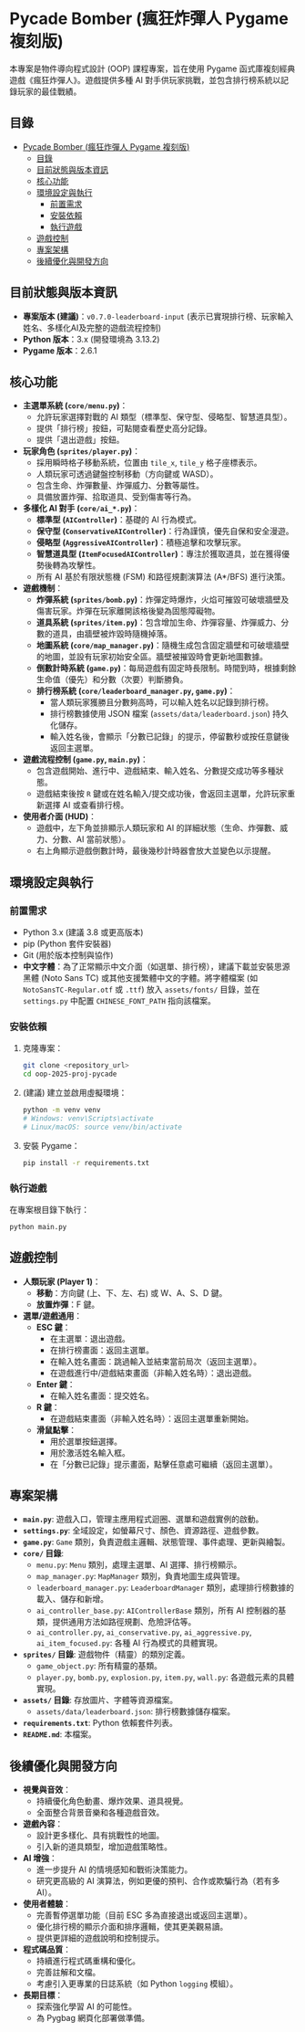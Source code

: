 # Pycade Bomber (瘋狂炸彈人 Pygame 複刻版)

本專案是物件導向程式設計 (OOP) 課程專案，旨在使用 Pygame 函式庫複刻經典遊戲《瘋狂炸彈人》。遊戲提供多種 AI 對手供玩家挑戰，並包含排行榜系統以記錄玩家的最佳戰績。

## 目錄

- [Pycade Bomber (瘋狂炸彈人 Pygame 複刻版)](#pycade-bomber-瘋狂炸彈人-pygame-複刻版)
  - [目錄](#目錄)
  - [目前狀態與版本資訊](#目前狀態與版本資訊)
  - [核心功能](#核心功能)
  - [環境設定與執行](#環境設定與執行)
    - [前置需求](#前置需求)
    - [安裝依賴](#安裝依賴)
    - [執行遊戲](#執行遊戲)
  - [遊戲控制](#遊戲控制)
  - [專案架構](#專案架構)
  - [後續優化與開發方向](#後續優化與開發方向)

## 目前狀態與版本資訊

* **專案版本 (建議)**：`v0.7.0-leaderboard-input` (表示已實現排行榜、玩家輸入姓名、多樣化AI及完整的遊戲流程控制)
* **Python 版本**：3.x (開發環境為 3.13.2)
* **Pygame 版本**：2.6.1

## 核心功能

* **主選單系統 (`core/menu.py`)**：
    * 允許玩家選擇對戰的 AI 類型（標準型、保守型、侵略型、智慧道具型）。
    * 提供「排行榜」按鈕，可點閱查看歷史高分記錄。
    * 提供「退出遊戲」按鈕。
* **玩家角色 (`sprites/player.py`)**：
    * 採用瞬時格子移動系統，位置由 `tile_x`, `tile_y` 格子座標表示。
    * 人類玩家可透過鍵盤控制移動（方向鍵或 WASD）。
    * 包含生命、炸彈數量、炸彈威力、分數等屬性。
    * 具備放置炸彈、拾取道具、受到傷害等行為。
* **多樣化 AI 對手 (`core/ai_*.py`)**：
    * **標準型 (`AIController`)**：基礎的 AI 行為模式。
    * **保守型 (`ConservativeAIController`)**：行為謹慎，優先自保和安全漫遊。
    * **侵略型 (`AggressiveAIController`)**：積極追擊和攻擊玩家。
    * **智慧道具型 (`ItemFocusedAIController`)**：專注於獲取道具，並在獲得優勢後轉為攻擊性。
    * 所有 AI 基於有限狀態機 (FSM) 和路徑規劃演算法 (A*/BFS) 進行決策。
* **遊戲機制**：
    * **炸彈系統 (`sprites/bomb.py`)**：炸彈定時爆炸，火焰可摧毀可破壞牆壁及傷害玩家。炸彈在玩家離開該格後變為固態障礙物。
    * **道具系統 (`sprites/item.py`)**：包含增加生命、炸彈容量、炸彈威力、分數的道具，由牆壁被炸毀時隨機掉落。
    * **地圖系統 (`core/map_manager.py`)**：隨機生成包含固定牆壁和可破壞牆壁的地圖，並設有玩家初始安全區。牆壁被摧毀時會更新地圖數據。
    * **倒數計時系統 (`game.py`)**：每局遊戲有固定時長限制。時間到時，根據剩餘生命值（優先）和分數（次要）判斷勝負。
    * **排行榜系統 (`core/leaderboard_manager.py`, `game.py`)**：
        * 當人類玩家獲勝且分數夠高時，可以輸入姓名以記錄到排行榜。
        * 排行榜數據使用 JSON 檔案 (`assets/data/leaderboard.json`) 持久化儲存。
        * 輸入姓名後，會顯示「分數已記錄」的提示，停留數秒或按任意鍵後返回主選單。
* **遊戲流程控制 (`game.py`, `main.py`)**：
    * 包含遊戲開始、進行中、遊戲結束、輸入姓名、分數提交成功等多種狀態。
    * 遊戲結束後按 `R` 鍵或在姓名輸入/提交成功後，會返回主選單，允許玩家重新選擇 AI 或查看排行榜。
* **使用者介面 (HUD)**：
    * 遊戲中，左下角並排顯示人類玩家和 AI 的詳細狀態（生命、炸彈數、威力、分數、AI 當前狀態）。
    * 右上角顯示遊戲倒數計時，最後幾秒計時器會放大並變色以示提醒。

## 環境設定與執行

### 前置需求

* Python 3.x (建議 3.8 或更高版本)
* pip (Python 套件安裝器)
* Git (用於版本控制與協作)
* **中文字體**：為了正常顯示中文介面（如選單、排行榜），建議下載並安裝思源黑體 (Noto Sans TC) 或其他支援繁體中文的字體。將字體檔案 (如 `NotoSansTC-Regular.otf` 或 `.ttf`) 放入 `assets/fonts/` 目錄，並在 `settings.py` 中配置 `CHINESE_FONT_PATH` 指向該檔案。

### 安裝依賴

1.  克隆專案：
    ```bash
    git clone <repository_url>
    cd oop-2025-proj-pycade
    ```
2.  (建議) 建立並啟用虛擬環境：
    ```bash
    python -m venv venv
    # Windows: venv\Scripts\activate
    # Linux/macOS: source venv/bin/activate
    ```
3.  安裝 Pygame：
    ```bash
    pip install -r requirements.txt
    ```

### 執行遊戲

在專案根目錄下執行：
```bash
python main.py
```

## 遊戲控制

* **人類玩家 (Player 1)**：
    * **移動**：方向鍵 (上、下、左、右) 或 W、A、S、D 鍵。
    * **放置炸彈**：F 鍵。
* **選單/遊戲通用**：
    * **ESC 鍵**：
        * 在主選單：退出遊戲。
        * 在排行榜畫面：返回主選單。
        * 在輸入姓名畫面：跳過輸入並結束當前局次（返回主選單）。
        * 在遊戲進行中/遊戲結束畫面（非輸入姓名時）：退出遊戲。
    * **Enter 鍵**：
        * 在輸入姓名畫面：提交姓名。
    * **R 鍵**：
        * 在遊戲結束畫面（非輸入姓名時）：返回主選單重新開始。
    * **滑鼠點擊**：
        * 用於選單按鈕選擇。
        * 用於激活姓名輸入框。
        * 在「分數已記錄」提示畫面，點擊任意處可繼續（返回主選單）。

## 專案架構

* **`main.py`**: 遊戲入口，管理主應用程式迴圈、選單和遊戲實例的啟動。
* **`settings.py`**: 全域設定，如螢幕尺寸、顏色、資源路徑、遊戲參數。
* **`game.py`**: `Game` 類別，負責遊戲主邏輯、狀態管理、事件處理、更新與繪製。
* **`core/` 目錄**:
    * `menu.py`: `Menu` 類別，處理主選單、AI 選擇、排行榜顯示。
    * `map_manager.py`: `MapManager` 類別，負責地圖生成與管理。
    * `leaderboard_manager.py`: `LeaderboardManager` 類別，處理排行榜數據的載入、儲存和新增。
    * `ai_controller_base.py`: `AIControllerBase` 類別，所有 AI 控制器的基類，提供通用方法如路徑規劃、危險評估等。
    * `ai_controller.py`, `ai_conservative.py`, `ai_aggressive.py`, `ai_item_focused.py`: 各種 AI 行為模式的具體實現。
* **`sprites/` 目錄**: 遊戲物件（精靈）的類別定義。
    * `game_object.py`: 所有精靈的基類。
    * `player.py`, `bomb.py`, `explosion.py`, `item.py`, `wall.py`: 各遊戲元素的具體實現。
* **`assets/` 目錄**: 存放圖片、字體等資源檔案。
    * `assets/data/leaderboard.json`: 排行榜數據儲存檔案。
* **`requirements.txt`**: Python 依賴套件列表。
* **`README.md`**: 本檔案。

## 後續優化與開發方向

* **視覺與音效**：
    * 持續優化角色動畫、爆炸效果、道具視覺。
    * 全面整合背景音樂和各種遊戲音效。
* **遊戲內容**：
    * 設計更多樣化、具有挑戰性的地圖。
    * 引入新的道具類型，增加遊戲策略性。
* **AI 增強**：
    * 進一步提升 AI 的情境感知和戰術決策能力。
    * 研究更高級的 AI 演算法，例如更優的預判、合作或欺騙行為（若有多 AI）。
* **使用者體驗**：
    * 完善暫停選單功能（目前 ESC 多為直接退出或返回主選單）。
    * 優化排行榜的顯示介面和排序邏輯，使其更美觀易讀。
    * 提供更詳細的遊戲說明和控制提示。
* **程式碼品質**：
    * 持續進行程式碼重構和優化。
    * 完善註解和文檔。
    * 考慮引入更專業的日誌系統（如 Python `logging` 模組）。
* **長期目標**：
    * 探索強化學習 AI 的可能性。
    * 為 Pygbag 網頁化部署做準備。